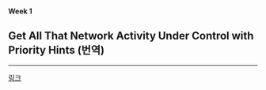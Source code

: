 
#### Week 1

## Get All That Network Activity Under Control with Priority Hints (번역)

---

[링크](https://sangcho.tistory.com/entry/%EB%AA%A8%EB%93%A0-%EB%84%A4%ED%8A%B8%EC%9B%8C%ED%81%AC-%ED%99%9C%EB%8F%99%EC%9D%84-%EC%A0%9C%EC%96%B4%ED%95%98%EA%B8%B0-with-%EC%9A%B0%EC%84%A0%EC%88%9C%EC%9C%84)